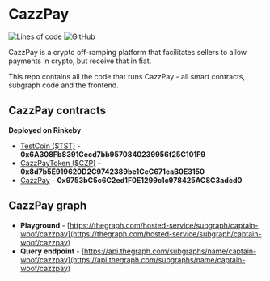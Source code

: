 # CazzPay

![Lines of code](https://img.shields.io/tokei/lines/github/captain-woof/cazzpay?style=for-the-badge) ![GitHub](https://img.shields.io/github/license/captain-woof/cazzpay?logoColor=green&style=for-the-badge)

CazzPay is a crypto off-ramping platform that facilitates sellers to allow payments in crypto, but receive that in fiat.

This repo contains all the code that runs CazzPay - all smart contracts, subgraph code and the frontend.

## CazzPay contracts

**Deployed on Rinkeby**

- [TestCoin ($TST)](https://rinkeby.etherscan.io/address/0x6A308Fb8391Cecd7bb9570840239956f25C101F9) - **0x6A308Fb8391Cecd7bb9570840239956f25C101F9**
- [CazzPayToken ($CZP)](https://rinkeby.etherscan.io/address/0x8d7b5E919620D2C9742389bc1CeC671eaB0E3150) - **0x8d7b5E919620D2C9742389bc1CeC671eaB0E3150**
- [CazzPay](https://rinkeby.etherscan.io/address/0x9753bC5c6C2ed1F0E1299c1c978425AC8C3adcd0) - **0x9753bC5c6C2ed1F0E1299c1c978425AC8C3adcd0**

## CazzPay graph

- **Playground** - [https://thegraph.com/hosted-service/subgraph/captain-woof/cazzpay](https://thegraph.com/hosted-service/subgraph/captain-woof/cazzpay)
- **Query endpoint** - [https://api.thegraph.com/subgraphs/name/captain-woof/cazzpay](https://api.thegraph.com/subgraphs/name/captain-woof/cazzpay)

